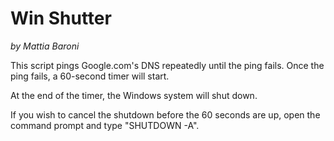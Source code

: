 # Win Shutter 
*by Mattia Baroni*

This script pings Google.com's DNS repeatedly until the ping fails. Once the ping fails, a 60-second timer will start. 

At the end of the timer, the Windows system will shut down.

If you wish to cancel the shutdown before the 60 seconds are up, open the command prompt and type "SHUTDOWN -A".

